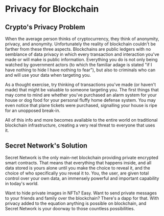 # Privacy for Blockchain

## Crypto's Privacy Problem

When the average person thinks of cryptocurrency, they think of anonymity, privacy, and anonymity. Unfortunately the reality of blockchain couldn't be farther from these three aspects. Blockchains are public ledgers with no semblance of data privacy in which every transaction and interaction you've made or will make is public information. Everything you do is not only being watched by government actors (to which the familiar adage is stated "if I have nothing to hide I have nothing to fear"), but also to criminals who can and will use your data when targeting you.

As a thought exercise, try thinking of transactions you've made (or haven't made) that might be valuable to someone targeting you. The first things that may come to mind are whether you've purchased an alarm system for your house or dog food for your personal fluffy home defense system. You may even notice that plane tickets were purchased, signalling your house is ripe for an unopposed break-in.

All of this info and more becomes available to the entire world on traditional blockchain infrastructure, creating a very real threat to everyone that uses it.



## Secret Network's Solution

Secret Network is the only main-net blockchain providing private encrypted smart contracts. That means that everything that happens inside, and all data stored is yours alone until you make the choice to reveal it, and the choice of who specifically you reveal it to. You, the user, are given total control over your own data, an immensely powerful and important capability in today's world.

Want to hide private images in NFTs? Easy. Want to send private messages to your friends and family over the blockchain? There's a dapp for that. With privacy added to the equation anything is possible on blockchain, and Secret Network is your doorway to those countless possibilities.

